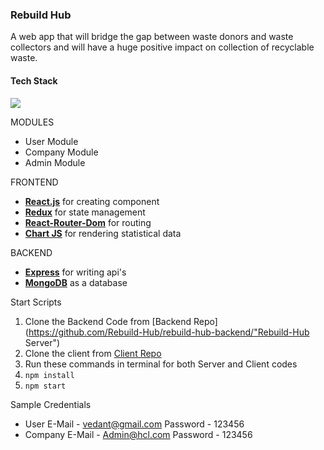 ### Rebuild Hub

A web app that will bridge the gap between waste donors and waste collectors and will have a huge positive impact on collection of recyclable waste.

#### Tech Stack

<p >
<img src='https://www.mindinventory.com/blog/wp-content/uploads/2021/06/mern-stack.png' />
</p>

MODULES
- User Module
- Company Module
- Admin Module

FRONTEND
- **[React.js](https://reactjs.org/ "React.js Website")** for creating component
- **[Redux](https://redux.js.org/ "Redux Website")** for state management
- **[React-Router-Dom](https://v5.reactrouter.com/web/guides/quick-start "React-Router-Dom Website")** for routing
- **[Chart JS](https://www.chartjs.org/ "Chart JS Website")** for rendering statistical data

BACKEND
- **[Express](https://expressjs.com/ "Express Website")** for writing api's
- **[MongoDB](https://www.mongodb.com/ "MongoDB Website")** as a database

Start Scripts
1. Clone the Backend Code from [Backend Repo](https://github.com/Rebuild-Hub/rebuild-hub-backend/"Rebuild-Hub Server")
2. Clone the client from [Client Repo](https://github.com/Rebuild-Hub/Rebuild-Hub-Client "Client Repo")
3. Run these commands in terminal for both Server and Client codes
 1. `npm install`
 2. `npm start`

Sample Credentials
- User
		E-Mail - vedant@gmail.com
		Password - 123456
- Company
		E-Mail - Admin@hcl.com
		Password - 123456

